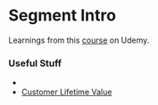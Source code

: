 # Segment Intro

Learnings from this [course](https://www.udemy.com/course/the-complete-introduction-to-segment/) on Udemy.

### Useful Stuff

* []()
* [Customer Lifetime Value](https://en.wikipedia.org/wiki/Customer_lifetime_value)